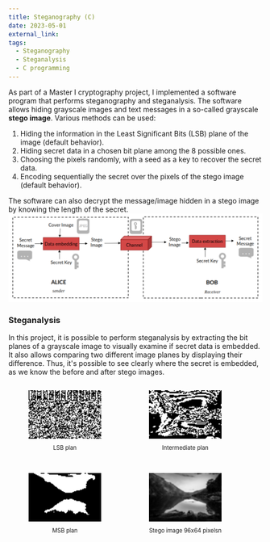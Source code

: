 ```yaml
---
title: Steganography (C)
date: 2023-05-01
external_link:
tags:
  - Steganography
  - Steganalysis
  - C programming
---
```


As part of a Master I cryptography project, I implemented a software program that performs steganography and steganalysis. The software allows hiding grayscale images and text messages in a so-called grayscale **stego image**. Various methods can be used:
1. Hiding the information in the Least Significant Bits (LSB) plane of the image (default behavior).
2. Hiding secret data in a chosen bit plane among the 8 possible ones.
3. Choosing the pixels randomly, with a seed as a key to recover the secret data.
4. Encoding sequentially the secret over the pixels of the stego image (default behavior).

The software can also decrypt the message/image hidden in a stego image by knowing the length of the secret.
![image](image.png)
### Steganalysis

In this project, it is possible to perform steganalysis by extracting the bit planes of a grayscale image to visually examine if secret data is embedded. It also allows comparing two different image planes by displaying their difference. Thus, it's possible to see clearly where the secret is embedded, as we know the before and after stego images.

<html lang="en">
<head>
    <meta charset="UTF-8">
    <meta name="viewport" content="width=device-width, initial-scale=1.0">
    <title>Bit plan extraction of a stego image</title>
    <style>
        .image-gallery {
            display: flex;
            gap: 15px; 
            flex-wrap: wrap;
        }
        .image-item {
            text-align: center;
            max-width: 200px; 
        }
        .image-item img {
            width: 144px; 
            height: 96px;
        }
        .image-item figcaption {
            margin-top: 8px;
            font-size: 0.8em; 
        }
    </style>
</head>
<body>
    <div class="image-gallery">
        <figure class="image-item">
            <img src="frame_1.jpg" >
            <figcaption>LSB plan</figcaption>
        </figure>
        <figure class="image-item">
            <img src="frame_5.jpg">
            <figcaption>Intermediate plan</figcaption>
        </figure>
        <figure class="image-item">
            <img src="frame_8.jpg">
            <figcaption>MSB plan</figcaption>
        </figure>
        <figure class="image-item">
            <img src="hote_96x64.png">
            <figcaption>Stego image 96x64 pixelsn</figcaption>
        </figure>
    </div>
</body>
</html>

<!--more-->
